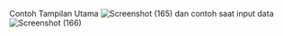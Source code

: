 Contoh Tampilan Utama
![Screenshot (165)](https://github.com/NnHh29/-Challenge-Tugas/assets/169255774/8732632b-b671-4720-88ca-824554f02563)
dan contoh saat input data
![Screenshot (166)](https://github.com/NnHh29/-Challenge-Tugas/assets/169255774/b044ce19-b8b2-47b4-89cc-5565075c229d)
